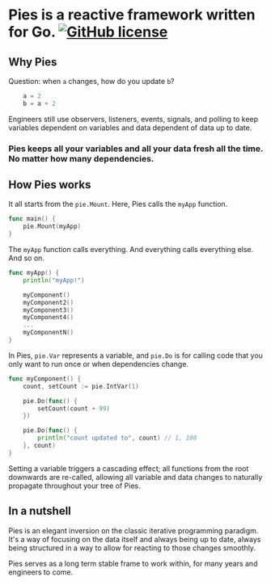 # Pies is a reactive framework written for Go. [![GitHub license](https://img.shields.io/badge/license-MIT-blue.svg)](https://github.com/mrmiguu/Pies/blob/master/LICENSE)

Why Pies
-
Question: when `a` changes, how do you update `b`?
```go
    a = 2
    b = a + 2
```

Engineers still use observers, listeners, events, signals, and polling to keep variables dependent on variables and data dependent of data up to date.

### Pies keeps all your variables and all your data fresh all the time. No matter how many dependencies.

How Pies works
-
It all starts from the `pie.Mount`. Here, Pies calls the `myApp` function.
```go
func main() {
    pie.Mount(myApp)
}
```
The `myApp` function calls everything. And everything calls everything else. And so on.
```go
func myApp() {
    println("myApp!")

    myComponent()
    myComponent2()
    myComponent3()
    myComponent4()
    ...
    myComponentN()
}
```
In Pies, `pie.Var` represents a variable, and `pie.Do` is for calling code that you only want to run once or when dependencies change.
```go
func myComponent() {
    count, setCount := pie.IntVar(1)

    pie.Do(func() {
        setCount(count + 99)
    })

    pie.Do(func() {
        println("count updated to", count) // 1, 100
    }, count)
}
```
Setting a variable triggers a cascading effect; all functions from the root downwards are re-called, allowing all variable and data changes to naturally propagate throughout your tree of Pies.

In a nutshell
-
Pies is an elegant inversion on the classic iterative programming paradigm. It's a way of focusing on the data itself and always being up to date, always being structured in a way to allow for reacting to those changes smoothly.

Pies serves as a long term stable frame to work within, for many years and engineers to come.
